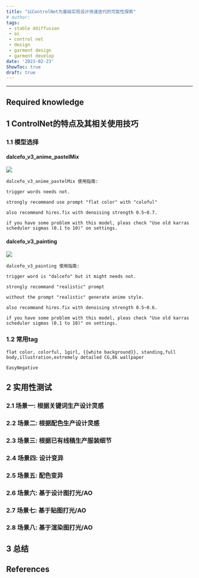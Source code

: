 ```yaml
---
title: "以ControlNet为基础实现设计快速迭代的可能性探索"
# author: 
tags:
 - stable ddiffusion
 - ai
 - control net
 - design
 - garment design
 - garment develop
date: '2023-02-23'
ShowToc: true
draft: true
---
```


<!--more-->

---

## Required knowledge

## 1 ControlNet的特点及其相关使用技巧

### 1.1 模型选择

#### dalcefo_v3_anime_pastelMix

![](Pasted%20image%2020230223225307.png)
```
dalcefo_v3_anime_pastelMix 使用指南:

trigger words needs not.

strongly recommand use prompt "flat color" with "coloful"

also recommand hires.fix with denoising strength 0.5~0.7.

if you have some problem with this model, pleas check "Use old karras scheduler sigmas (0.1 to 10)" on settings.
```

#### dalcefo_v3_painting

![](Pasted%20image%2020230223225335.png)
```
dalcefo_v3_painting 使用指南:

trigger word is "dalcefo" but it might needs not.

strongly recommand "realistic" prompt

without the prompt "realistic" generate anime style.

also recommand hires.fix with denoising strength 0.5~0.6.

if you have some problem with this model, pleas check "Use old karras scheduler sigmas (0.1 to 10)" on settings.
```


### 1.2 常用tag
```
flat color, colorful, 1girl, {{white background}}, standing,full body,illustration,extremely detailed CG,8k wallpaper

EasyNegative
```

## 2 实用性测试

### 2.1 场景一: 根据关键词生产设计灵感

### 2.2 场景二: 根据配色生产设计灵感

### 2.3 场景三: 根据已有线稿生产服装细节

### 2.4 场景四: 设计变异

### 2.5 场景五: 配色变异

### 2.6 场景六: 基于设计图打光/AO

### 2.7 场景七: 基于贴图打光/AO

### 2.8 场景八: 基于渲染图打光/AO

## 3 总结

## References